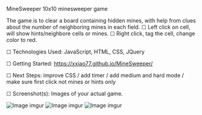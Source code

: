 MineSweeper
10x10 minesweeper game
 
The game is to clear a board containing hidden mines, with help from clues about the number of neighboring mines in each field.
☐ Left click on cell, will show hints/neighbore cells or mines. 
☐ Right click, tag the cell, change color to red.

☐ Technologies Used: JavaScript, HTML, CSS, JQuery

☐ Getting Started: https://xxiao77.github.io/MineSweeper/

☐ Next Steps: improve CSS / add timer / add medium and hard mode / make sure first click not mines or hints only
  
☐ Screenshot(s): Images of your actual game.

![Image imgur](https://imgur.com/1IKsK3s.jpg)
![Image imgur](https://imgur.com/0xrTQsI.jpg)
![Image imgur](https://imgur.com/ipyLVZB.jpg)

